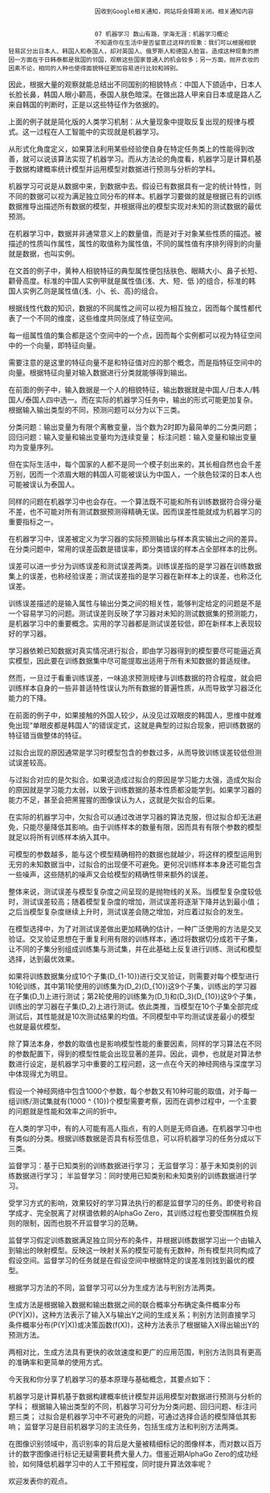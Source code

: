 
                            
                            因收到Google相关通知，网站将会择期关闭。相关通知内容
                            
                            
                            07 机器学习 数山有路，学海无涯：机器学习概论
                            不知道你在生活中是否留意过这样的现象：我们可以根据相貌轻易区分出日本人、韩国人和泰国人，却对英国人、俄罗斯人和德国人脸盲。造成这种现象的原因一方面在于日韩泰都是我国的邻国，观察这些国家普通人的机会较多；另一方面，抛开衣妆的因素不论，相同的人种也使得面貌特征更加容易进行比较和辨别。

因此，根据大量的观察就能总结出不同国别的相貌特点：中国人下颌适中，日本人长脸长鼻，韩国人眼小颧高，泰国人肤色暗深。在做出路人甲来自日本或是路人乙来自韩国的判断时，正是以这些特征作为依据的。

上面的例子就是简化版的人类学习机制：从大量现象中提取反复出现的规律与模式。这一过程在人工智能中的实现就是机器学习。

从形式化角度定义，如果算法利用某些经验使自身在特定任务类上的性能得到改善，就可以说该算法实现了机器学习。而从方法论的角度看，机器学习是计算机基于数据构建概率统计模型并运用模型对数据进行预测与分析的学科。

机器学习可说是从数据中来，到数据中去。假设已有数据具有一定的统计特性，则不同的数据可以视为满足独立同分布的样本。机器学习要做的就是根据已有的训练数据推导出描述所有数据的模型，并根据得出的模型实现对未知的测试数据的最优预测。

在机器学习中，数据并非通常意义上的数量值，而是对于对象某些性质的描述。被描述的性质叫作属性，属性的取值称为属性值，不同的属性值有序排列得到的向量就是数据，也叫实例。

在文首的例子中，黄种人相貌特征的典型属性便包括肤色、眼睛大小、鼻子长短、颧骨高度。标准的中国人实例甲就是属性值{浅、大、短、低 }的组合，标准的韩国人实例乙则是属性值{浅、小、长、高}的组合。

根据线性代数的知识，数据的不同属性之间可以视为相互独立，因而每个属性都代表了一个不同的维度，这些维度共同张成了特征空间。

每一组属性值的集合都是这个空间中的一个点，因而每个实例都可以视为特征空间中的一个向量，即特征向量。

需要注意的是这里的特征向量不是和特征值对应的那个概念，而是指特征空间中的向量。根据特征向量对输入数据进行分类就能够得到输出。

在前面的例子中，输入数据是一个人的相貌特征，输出数据就是中国人/日本人/韩国人/泰国人四中选一。而在实际的机器学习任务中，输出的形式可能更加复杂。根据输入输出类型的不同，预测问题可以分为以下三类。


分类问题：输出变量为有限个离散变量，当个数为2时即为最简单的二分类问题；
回归问题：输入变量和输出变量均为连续变量；
标注问题：输入变量和输出变量均为变量序列。


但在实际生活中，每个国家的人都不是同一个模子刻出来的，其长相自然也会千差万别，因而一个浓眉大眼的韩国人可能被误认为中国人，一个肤色较深的日本人也可能被误认为泰国人。

同样的问题在机器学习中也会存在。一个算法既不可能和所有训练数据符合得分毫不差，也不可能对所有测试数据预测得精确无误。因而误差性能就成为机器学习的重要指标之一。

在机器学习中，误差被定义为学习器的实际预测输出与样本真实输出之间的差异。在分类问题中，常用的误差函数是错误率，即分类错误的样本占全部样本的比例。

误差可以进一步分为训练误差和测试误差两类。训练误差指的是学习器在训练数据集上的误差，也称经验误差；测试误差指的是学习器在新样本上的误差，也称泛化误差。

训练误差描述的是输入属性与输出分类之间的相关性，能够判定给定的问题是不是一个容易学习的问题。测试误差则反映了学习器对未知的测试数据集的预测能力，是机器学习中的重要概念。实用的学习器都是测试误差较低，即在新样本上表现较好的学习器。

学习器依赖已知数据对真实情况进行拟合，即由学习器得到的模型要尽可能逼近真实模型，因此要在训练数据集中尽可能提取出适用于所有未知数据的普适规律。

然而，一旦过于看重训练误差，一味追求预测规律与训练数据的符合程度，就会把训练样本自身的一些非普适特性误认为所有数据的普遍性质，从而导致学习器泛化能力的下降。

在前面的例子中，如果接触的外国人较少，从没见过双眼皮的韩国人，思维中就难免出现“单眼皮都是韩国人”的错误定式，这就是典型的过拟合现象，把训练数据的特征错当做整体的特征。

过拟合出现的原因通常是学习时模型包含的参数过多，从而导致训练误差较低但测试误差较高。

与过拟合对应的是欠拟合。如果说造成过拟合的原因是学习能力太强，造成欠拟合的原因就是学习能力太弱，以致于训练数据的基本性质都没能学到。如果学习器的能力不足，甚至会把黑猩猩的图像误认为人，这就是欠拟合的后果。

在实际的机器学习中，欠拟合可以通过改进学习器的算法克服，但过拟合却无法避免，只能尽量降低其影响。由于训练样本的数量有限，因而具有有限个参数的模型就足以将所有训练样本纳入其中。

可模型的参数越多，能与这个模型精确相符的数据也就越少，将这样的模型运用到无穷的未知数据当中，过拟合的出现便不可避免。更何况训练样本本身还可能包含一些噪声，这些随机的噪声又会给模型的精确性带来额外的误差。

整体来说，测试误差与模型复杂度之间呈现的是抛物线的关系。当模型复杂度较低时，测试误差较高；随着模型复杂度的增加，测试误差将逐渐下降并达到最小值；之后当模型复杂度继续上升时，测试误差会随之增加，对应着过拟合的发生。

在模型选择中，为了对测试误差做出更加精确的估计，一种广泛使用的方法是交叉验证。交叉验证思想在于重复利用有限的训练样本，通过将数据切分成若干子集，让不同的子集分别组成训练集与测试集，并在此基础上反复进行训练、测试和模型选择，达到最优效果。

如果将训练数据集分成10个子集\(D_{1-10}\)进行交叉验证，则需要对每个模型进行10轮训练，其中第1轮使用的训练集为\(D_2\)\(D_{10}\)这9个子集，训练出的学习器在子集\(D_1\)上进行测试；第2轮使用的训练集为\(D_1\)和\(D_3\)\(D_{10}\)这9个子集，训练出的学习器在子集\(D_2\)上进行测试。依此类推，当模型在10个子集全部完成测试后，其性能就是10次测试结果的均值。不同模型中平均测试误差最小的模型也就是最优模型。

除了算法本身，参数的取值也是影响模型性能的重要因素，同样的学习算法在不同的参数配置下，得到的模型性能会出现显著的差异。因此，调参，也就是对算法参数进行设定，是机器学习中重要的工程问题，这一点在今天的神经网络与深度学习中体现得尤为明显。

假设一个神经网络中包含1000个参数，每个参数又有10种可能的取值，对于每一组训练/测试集就有\(1000 ^ {10}\)个模型需要考察，因而在调参过程中，一个主要的问题就是性能和效率之间的折中。

在人类的学习中，有的人可能有高人指点，有的人则是无师自通。在机器学习中也有类似的分类。根据训练数据是否具有标签信息，可以将机器学习的任务分成以下三类。


监督学习：基于已知类别的训练数据进行学习；
无监督学习：基于未知类别的训练数据进行学习；
半监督学习：同时使用已知类别和未知类别的训练数据进行学习。


受学习方式的影响，效果较好的学习算法执行的都是监督学习的任务。即使号称自学成才、完全脱离了对棋谱依赖的AlphaGo Zero，其训练过程也要受围棋胜负规则的限制，因而也脱不开监督学习的范畴。

监督学习假定训练数据满足独立同分布的条件，并根据训练数据学习出一个由输入到输出的映射模型。反映这一映射关系的模型可能有无数种，所有模型共同构成了假设空间。监督学习的任务就是在假设空间中根据特定的误差准则找到最优的模型。

根据学习方法的不同，监督学习可以分为生成方法与判别方法两类。

生成方法是根据输入数据和输出数据之间的联合概率分布确定条件概率分布\(P(Y|X)\)，这种方法表示了输入X与输出Y之间的生成关系；判别方法则直接学习条件概率分布\(P(Y|X)\)或决策函数\(f(X)\)，这种方法表示了根据输入X得出输出Y的预测方法。

两相对比，生成方法具有更快的收敛速度和更广的应用范围，判别方法则具有更高的准确率和更简单的使用方式。

今天我和你分享了机器学习的基本原理与基础概念，其要点如下：


机器学习是计算机基于数据构建概率统计模型并运用模型对数据进行预测与分析的学科；
根据输入输出类型的不同，机器学习可分为分类问题、回归问题、标注问题三类；
过拟合是机器学习中不可避免的问题，可通过选择合适的模型降低其影响；
监督学习是目前机器学习的主流任务，包括生成方法和判别方法两类。


在图像识别领域中，高识别率的背后是大量被精细标记的图像样本，而对数以百万计的数字图像进行标记无疑需要耗费大量人力。借鉴近期AlphaGo Zero的成功经验，如何降低机器学习中的人工干预程度，同时提升算法效率呢？

欢迎发表你的观点。



                        
                        
                            